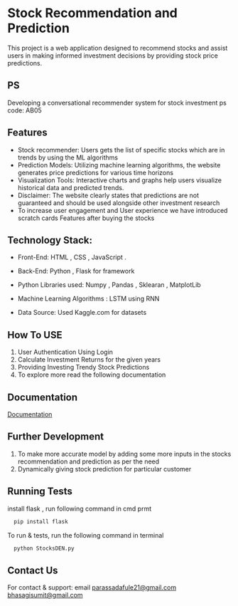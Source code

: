 # Stock Recommendation and Prediction

This project is a web application designed to recommend stocks and assist users in making informed investment decisions by providing stock price predictions.

## PS

Developing a conversational recommender system for stock investment
ps code: AB05

## Features

- Stock recommender: Users gets the list of specific stocks which are in trends by using the ML algorithms
- Prediction Models: Utilizing machine learning algorithms, the website generates price predictions for various time horizons
- Visualization Tools: Interactive charts and graphs help users visualize historical data and predicted trends.
- Disclaimer: The website clearly states that predictions are not guaranteed and should be used alongside other investment research
- To increase user engagement and User experience we have introduced scratch cards Features after buying the stocks

## Technology Stack:

- Front-End: HTML , CSS , JavaScript .
- Back-End: Python , Flask for framework

- Python Libraries used: Numpy , Pandas , Sklearan , MatplotLib
- Machine Learning Algorithms : LSTM using RNN
- Data Source: Used Kaggle.com for datasets

## How To USE

1. User Authentication Using Login
2. Calculate Investment Returns for the given years
3. Providing Investing Trendy Stock Predictions
4. To explore more read the following documentation

## Documentation

[Documentation](https://drive.google.com/drive/folders/1MtWwOy0OICYv2N0c0TOwUOH1cnTW8sAE)

## Further Development

1. To make more accurate model by adding some more inputs in the stocks recommendation and prediction as per the need
2. Dynamically giving stock prediction for particular customer

## Running Tests

install flask , run following command in cmd prmt

```bash
  pip install flask
```

To run & tests, run the following command in terminal

```bash
  python StocksDEN.py
```

## Contact Us

For contact & support: email parassadafule21@gmail.com bhasagisumit@gmail.com

